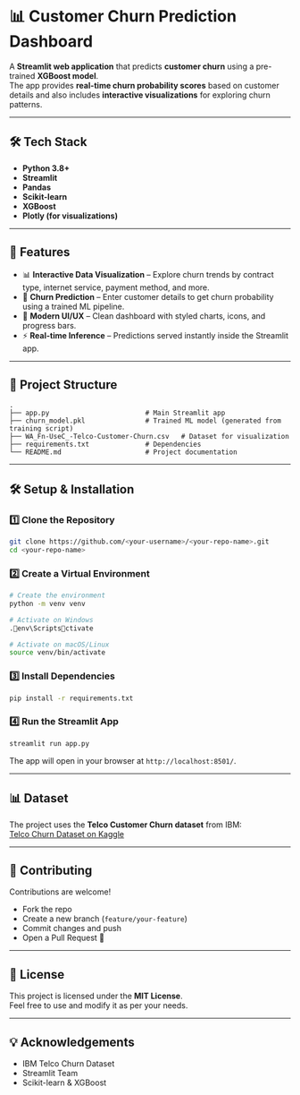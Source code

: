# 📊 Customer Churn Prediction Dashboard

A **Streamlit web application** that predicts **customer churn** using a pre-trained **XGBoost model**.  
The app provides **real-time churn probability scores** based on customer details and also includes **interactive visualizations** for exploring churn patterns.

---


## 🛠️ Tech Stack

- **Python 3.8+**
- **Streamlit**
- **Pandas**
- **Scikit-learn**
- **XGBoost**
- **Plotly (for visualizations)**

---

## 🚀 Features

- 📊 **Interactive Data Visualization** – Explore churn trends by contract type, internet service, payment method, and more.  
- 🔮 **Churn Prediction** – Enter customer details to get churn probability using a trained ML pipeline.  
- 🎨 **Modern UI/UX** – Clean dashboard with styled charts, icons, and progress bars.  
- ⚡ **Real-time Inference** – Predictions served instantly inside the Streamlit app.  

---

## 📂 Project Structure

```
.
├── app.py                        # Main Streamlit app
├── churn_model.pkl               # Trained ML model (generated from training script)
├── WA_Fn-UseC_-Telco-Customer-Churn.csv   # Dataset for visualization
├── requirements.txt              # Dependencies
└── README.md                     # Project documentation
```

---

## 🛠️ Setup & Installation

### 1️⃣ Clone the Repository
```bash
git clone https://github.com/<your-username>/<your-repo-name>.git
cd <your-repo-name>
```

### 2️⃣ Create a Virtual Environment
```bash
# Create the environment
python -m venv venv

# Activate on Windows
.env\Scriptsctivate

# Activate on macOS/Linux
source venv/bin/activate
```

### 3️⃣ Install Dependencies
```bash
pip install -r requirements.txt
```

### 4️⃣ Run the Streamlit App
```bash
streamlit run app.py
```

The app will open in your browser at `http://localhost:8501/`.

---

## 📊 Dataset

The project uses the **Telco Customer Churn dataset** from IBM:  
[Telco Churn Dataset on Kaggle](https://www.kaggle.com/blastchar/telco-customer-churn)

---

## 🤝 Contributing

Contributions are welcome!  
- Fork the repo  
- Create a new branch (`feature/your-feature`)  
- Commit changes and push  
- Open a Pull Request 🎉  

---

## 📜 License

This project is licensed under the **MIT License**.  
Feel free to use and modify it as per your needs.

---

## 💡 Acknowledgements
- IBM Telco Churn Dataset
- Streamlit Team
- Scikit-learn & XGBoost

